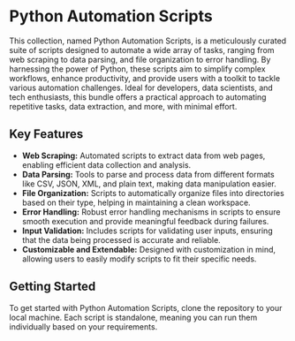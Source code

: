 # Python Automation Scripts

This collection, named Python Automation Scripts, is a meticulously curated suite of scripts designed to automate a wide array of tasks, ranging from web scraping to data parsing, and file organization to error handling. By harnessing the power of Python, these scripts aim to simplify complex workflows, enhance productivity, and provide users with a toolkit to tackle various automation challenges. Ideal for developers, data scientists, and tech enthusiasts, this bundle offers a practical approach to automating repetitive tasks, data extraction, and more, with minimal effort.

## Key Features

- **Web Scraping:** Automated scripts to extract data from web pages, enabling efficient data collection and analysis.
- **Data Parsing:** Tools to parse and process data from different formats like CSV, JSON, XML, and plain text, making data manipulation easier.
- **File Organization:** Scripts to automatically organize files into directories based on their type, helping in maintaining a clean workspace.
- **Error Handling:** Robust error handling mechanisms in scripts to ensure smooth execution and provide meaningful feedback during failures.
- **Input Validation:** Includes scripts for validating user inputs, ensuring that the data being processed is accurate and reliable.
- **Customizable and Extendable:** Designed with customization in mind, allowing users to easily modify scripts to fit their specific needs.

## Getting Started

To get started with Python Automation Scripts, clone the repository to your local machine. Each script is standalone, meaning you can run them individually based on your requirements.
